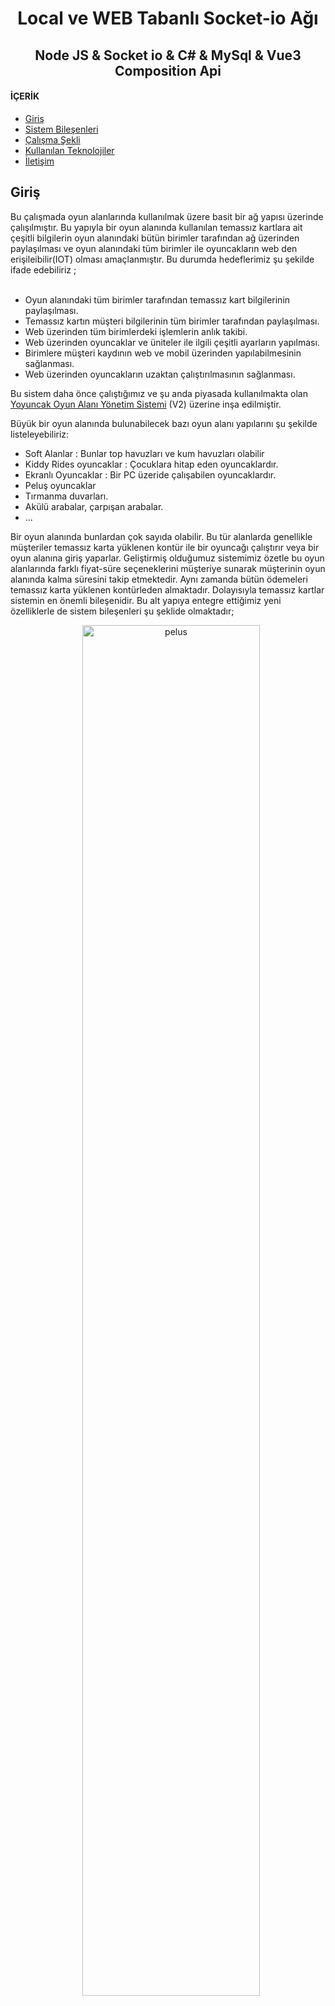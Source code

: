 
<h1 align="center">Local ve WEB Tabanlı Socket-io Ağı</h1>
<h2 align="center">Node JS & Socket io & C# & MySql & Vue3 Composition Api </h1>

<h4 align="left">İÇERİK</h4>

- [Giriş](#Giriş)
- [Sistem Bileşenleri](#Sistem-Bileşenleri)
- [Çalışma Şekli](#Çalışma-Şekli)
- [Kullanılan Teknolojiler](#Kullanılan-Teknolojiler)
- [İletişim](#İletişim)

## Giriş

Bu çalışmada oyun alanlarında kullanılmak üzere basit bir ağ yapısı üzerinde çalışılmıştır. Bu yapıyla bir oyun alanında kullanılan temassız kartlara ait çeşitli bilgilerin oyun alanındaki bütün birimler tarafından ağ üzerinden paylaşılması ve oyun  alanındaki tüm birimler ile oyuncakların web den erişileibilir(IOT) olması amaçlanmıştır. Bu durumda hedeflerimiz şu şekilde ifade edebiliriz ;
<br><br>


- Oyun alanındaki tüm birimler tarafından temassız kart bilgilerinin paylaşılması.
- Temassız kartın müşteri bilgilerinin tüm birimler tarafından paylaşılması.
- Web üzerinden tüm birimlerdeki işlemlerin anlık takibi.
- Web üzerinden oyuncaklar ve üniteler ile ilgili çeşitli ayarların yapılması.
- Birimlere müşteri kaydının web ve mobil üzerinden yapılabilmesinin sağlanması.
- Web üzerinden oyuncakların uzaktan çalıştırılmasının sağlanması.

Bu sistem daha önce çalıştığımız ve şu anda piyasada kullanılmakta olan [Yoyuncak Oyun Alanı Yönetim Sistemi](https://github.com/ilyas9461/yoy-yon-sistemi) (V2) üzerine inşa edilmiştir. 

Büyük bir oyun alanında bulunabilecek bazı oyun alanı yapılarını şu şekilde listeleyebiliriz:
- Soft Alanlar : Bunlar top havuzları ve kum havuzları olabilir
- Kiddy Rides oyuncaklar : Çocuklara hitap eden oyuncaklardır.
- Ekranlı Oyuncaklar : Bir PC üzeride çalışabilen oyuncaklardır.
- Peluş oyuncaklar
- Tırmanma duvarları.
- Akülü arabalar, çarpışan arabalar.
- ...

Bir oyun alanında bunlardan çok sayıda olabilir. Bu tür alanlarda genellikle müşteriler temassız karta yüklenen kontür ile bir oyuncağı çalıştırır veya bir oyun alanına giriş yaparlar. Geliştirmiş olduğumuz sistemimiz özetle bu oyun alanlarında farklı fiyat-süre seçeneklerini müşteriye sunarak müşterinin oyun alanında kalma süresini takip etmektedir. Aynı zamanda bütün ödemeleri temassız karta yüklenen kontürleden almaktadır. Dolayısıyla temassız kartlar sistemin en önemli bileşenidir. Bu alt yapıya entegre ettiğimiz yeni özelliklerle de sistem bileşenleri şu şeklide olmaktadır;

<p  align="center">
<img src="img/system-structure.png" alt="pelus" width="75%" style="margin-left:10px">
</p>

## Sockete-IO Ağı Sistem Bileşenleri :
### 1- Kartlı sistem jeton kanalı yükleme cihazı (PIC24F)
### 2- Kartlı sistem jeton kanalları (PIC24F) [Video ...](https://www.youtube.com/watch?v=HQXXSq4kj5s)
### 3- Oyun alanı yönetim programı V3. (C#)
### 4- Node-JS local server ve socket-io. [yoy-io-server-local](https://github.com/ilyas9461/yoy-io-server-local)
### 5- Server program (c#)[YOY-Socket-ServerV1](https://github.com/ilyas9461/YOY-Socket-ServerV1)
### 6- Web tarafında çalışan uzak server Node-JS ve Socket-io [yoy-io-server-cloud ](https://github.com/ilyas9461/yoy-io-server-cloud)
### 7- VUE3 ile hazırlanmış Dashboard.
### 8- Wireless modüller (ESP8266) [socket-io-study](https://github.com/ilyas9461/iot-study)

## Çalışma Şekli
## Bölüm 1 : Kart Bilgilerinin Yerel ve Uzak Birimler Tarafından Paylaşılması:
Büyük bir oyun alanında ortalama haftalık ziyaretçi sayısı 1000-5000 arasında değişebilmektedir. Yoğun zamanlarda bir alana birden fazla PC konulabilmektedir. Örneğin iki veya daha fazla kart yükleme noktası oluşturduğunuz zaman kartların deposito durumları PC'ler arasında paylaşılmazsa PC'ler arasında birbirine karışmaktadır. Çok yoğun bir zamanda müşteriye ait bilgilerin her alanda tekrar takip programına girilmesi kuyrukların oluşmasına sebep olmaktadır. Kartlarda meydana gelen çeşitli arızaların (kontür silinmesi, oyuncağın kontürü çekip çalışmaması vb.) hangi alanda yada oyuncakta ne zaman meydana geldiğinin tespiti telafi yüklemelerinde işletmeci açısından önem arzetmektedir. Ayrıca işletmeci bir AVM ile anlaştı ise bu yerler AVM içersinde farklı noktalarda olabilmektedir. Bu durumda da kart bilgilerinin paylaşılabilir olması müşteri memnuniyeti ve sirkülasyonun artması için önemli hale gelmektedir. Bu sistemle kartlar için siyah liste oluşturulabilir ve kartın kullanımı sistemden kaldıralılabilir. Böylelikle kayıp-çalıntı kartın kullanımının da önüne geçilebilir.

Sistem mimarisi belirlenirken internet bağlantısının kopması gibi durumlarda düşünülmüş ve her birimdeki PC verilerini hem kendisine hem de yerelde server PC olarak belirlenen PC veri tabanına kaydetmektedir. Yerelde sistem modem aktif olduğu müddetçe internet bağlantısı olmasa bile kendi içersinde çalışabilmektedir. Birimlerde çalışan programlar web'e veri atarken bir takım gecikme sorunları yaşayablimektedir. Bu programların verileri sadece kendileri ve yerel server PC'deki veri tabanına atmalarının sağlanması ile de sistem çalışma hızı artmıştır. Server PC'de çalışan yerel server program yerel ağ ile web arasında köprü gibi çalışmaktadır. Her bir birimdeki program yapılan işleme bağlı olarak node-js ve socket-io ile yazılan server PC'de çalışan programa belirlenen port üzerinden olay tabanlı bildirimler göndermektedir. Server PC'de çalışan server programda bu bildirimlere abone durumdadır. Gelen olay-veriye göre gerekli işlemleri yapmaktadır. Olay-veriler socket-io yapısı üzerinden dolaşmaktadır. Web veri tabanına server program verileri göndermektedir. Böylelikle oluşabilecek birtakım güvenlik sorunlarının da önüne geçilmiştir.

Server kısmında ;

- Node js Express
- Socket io versiyon 4

İstemci kısmında 

- Vue3 Composition Api

### Test Çalışmaları
Testler yerel server ve bir gsm firmasının superbox adı verilen wifi modemi ile yapılmıştır.
Farklı modem modellerinde özellikle mesafe ile ilgili sonuçlar benzer olmayabilir.

### 1- Bağlantı Mesafesi
Donanım 12V bir aküye bağlanarak yaklaşık 900 metre kare ve kare şeklinde iki katlı, alt ve üst katta duvarlarla bölünmüş alanların ve kolonların  bulunduğu bir üretim atölyesinde dip noktalar dahil her noktaya ve bahçeye gidilerek bağlantı durumu gözlenmiştir.

Bu alanda bağlantının kopmadığı görülmüştür.  

Sonrasında ise dışarıya çıkılarak binadan  uzaklşılmış yaklaşık 50m mesafede bağlantının koptuğu gözlenmiştir. 

Yapılan saha çalışmasında cep telefonunun kablosuz modemi gördüğü her noktada iletişimin sağlandığı sonucuna varılmıştır. 
(Dikkat, cep telefonu modeline göre de değişiklik olabilir.)

### 2- Veri Gönderme Hızı

Socket io bağlantısına gönderilecek verilerin minumum zaman aralığındaki durumu tespit edilmeye çalışılmıştır. Burada amacımız iki veri arasındaki minumum zaman  ve bu veriler veri tabanına kaydedilirken veya gönderilirken bir kayıp oluyor mu tespit etmektir.

Bunun için Node mcu içersindeki yazılım düzenlemiş ve TESTING isimli bir sabit oluşturularak sistem test aşamasına alınmıştır. Infrared yakınlık sensörü kod yapısı teste göre düzenlenerek sensörün tetiklenmmesi ile veriler gönderilmiştir.. Veri yapısı şu şekildedir ;

<p  align="center">
<img src="img/test_veri_yapisi.png" alt="pelus" width="300" style="margin-left:10px">
</p>

Zaman damgası ve örnek data sayısı da eklenerek kayıp veri kontrolü yapılması sağlanmıştır. Node mcu sensör tetiklendiğinde sadece bu veriyi json formatına çevirerek göndermektedir. Gecikmeler işlemleri gerçekleştiren  fonksiyonların gecikmesidir.

Cihaz resetlenerek 30 saniye süre ile sensör tetiklenmiştir. Elde edilen sonuçlar şu şekildedir :

<p  align="center">
<img src="img/test_db_ms1.png" alt="pelus" width="400" style="margin-left:10px">
<img src="img/test_db_ms2.png" alt="pelus" width="400" style="margin-left:10px">
</p>

- Veri tabanına yazılan satır sayısı :6162
- Son veri zaman damgası: 84961 mS
- ilk veri zaman damgası: 56434 mS

- Buna göre :(81063-49767)/6162  =4.629 mS 

Yapılan incelemede verilerin hepsinin sıra atlamadan veri tabanınada yazıldığı görülmüştür.

### Bazı Ekran Görüntüleri
<br>
<p  align="center">
<img src="img/istemci1.png" alt="pelus" width="425" style="margin-left:10px">
<img src="img/istemci.png" alt="pelus" width="400" style="margin-left:10px">
</p>
<br><br>
<p  align="center">
<img src="img/server_kod.png" alt="pelus" width="400" tyle="margin-left:10px">
<img src="img/vue3_kod.png" alt="pelus" width="400" style="margin-left:10px">
</p>

## Kullanılan Teknolojiler

```bash
- NOde MCU ESP-12E.
- Node js, Expres, socket io ...
- Vue3 Composition APi
- PostgreSQL

```

###  Örnek çalışma videosu :

<a href="https://youtu.be/AQEl6YUnvLM" target="_blank">
     <img src="https://camo.githubusercontent.com/241d4106ff5edca2ee25e04dcf4546fad9d20b626f7a10990307e8f83e95459f/68747470733a2f2f696d672e736869656c64732e696f2f62616467652f796f75747562652d2532334646303030302e7376673f267374796c653d666f722d7468652d6261646765266c6f676f3d796f7574756265266c6f676f436f6c6f723d7768697465253232" alt="youtube">
</a>


## İletişim

- GitHub [@your-ilyas9461](https://github.com/ilyas9461)
- Linkedin [@your-linkedin](https://www.linkedin.com/in/ilyas-yagcioglu/)
